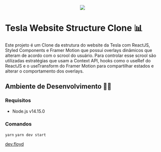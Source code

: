 <div align="center">
    <img src="https://storage.googleapis.com/devfloyd/logo.devfloyd.light.png">
</div>

# Tesla Website Structure Clone 📊

Este projeto é um Clone da estrutura do website da Tesla com ReactJS, Styled Components e Framer Motion que possui overlays dinâmicos que alteram de acordo com o scrool do usuário. Para controlar esse scrool são utilizadas estratégias que usam a Context API, hooks como o useRef do ReactJS e o useTransform do Framer Motion para compartilhar estados e alterar o comportamento dos overlays.

## Ambiente de Desenvolvimento 🧑‍💻

### Requisitos

- Node.js v14.15.0

### Comandos

`yarn`
`yarn dev start`

<a href="http://floyd.dev.br">dev.floyd</a>
